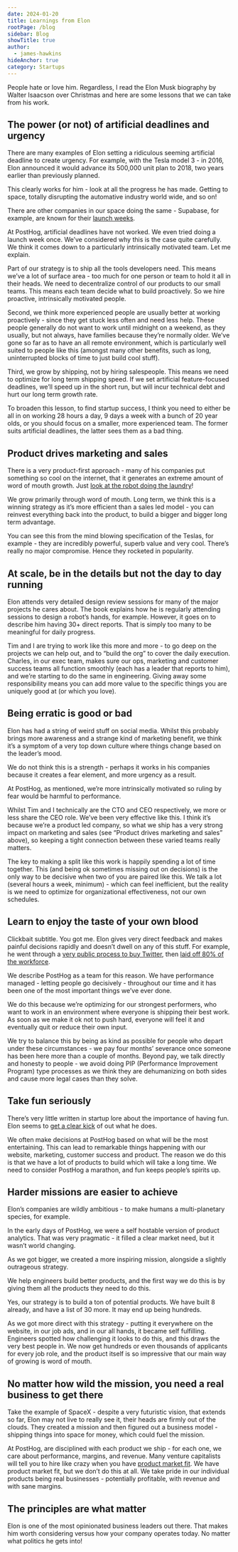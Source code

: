 ```yaml
---
date: 2024-01-20
title: Learnings from Elon
rootPage: /blog
sidebar: Blog
showTitle: true
author:
  - james-hawkins
hideAnchor: true
category: Startups
---
```


People hate or love him. Regardless, I read the Elon Musk biography by Walter Isaacson over Christmas and here are some lessons that we can take from his work.

## The power (or not) of artificial deadlines and urgency

There are many examples of Elon setting a ridiculous seeming artificial deadline to create urgency. For example, with the Tesla model 3 - in 2016, Elon announced it would advance its 500,000 unit plan to 2018, two years earlier than previously planned.

This clearly works for him - look at all the progress he has made. Getting to space, totally disrupting the automative industry world wide, and so on!

There are other companies in our space doing the same - Supabase, for example, are known for their [launch weeks](https://supabase.com/blog/supabase-how-we-launch).

At PostHog, artificial deadlines have not worked. We even tried doing a launch week once. We’ve considered why this is the case quite carefully. We think it comes down to a particularly intrinsically motivated team. Let me explain.

Part of our strategy is to ship all the tools developers need. This means we’ve a lot of surface area - too much for one person or team to hold it all in their heads. We need to decentralize control of our products to our small teams. This means each team decide what to build proactively. So we hire proactive, intrinsically motivated people.

Second, we think more experienced people are usually better at working proactively - since they get stuck less often and need less help. These people generally do not want to work until midnight on a weekend, as they usually, but not always, have families because they’re normally older. We’ve gone so far as to have an all remote environment, which is particularly well suited to people like this (amongst many other benefits, such as long, uninterrupted blocks of time to just build cool stuff).

Third, we grow by shipping, not by hiring salespeople. This means we need to optimize for long term shipping speed. If we set artificial feature-focused deadlines, we’ll speed up in the short run, but will incur technical debt and hurt our long term growth rate.

To broaden this lesson, to find startup success, I think you need to either be all in on working 28 hours a day, 9 days a week with a bunch of 20 year olds, or you should focus on a smaller, more experienced team. The former suits artificial deadlines, the latter sees them as a bad thing.

## Product drives marketing and sales

There is a very product-first approach - many of his companies put something so cool on the internet, that it generates an extreme amount of word of mouth growth. Just [look at the robot doing the laundry](https://twitter.com/elonmusk/status/1746964887949934958)!

We grow primarily through word of mouth. Long term, we think this is a winning strategy as it’s more efficient than a sales led model - you can reinvest everything back into the product, to build a bigger and bigger long term advantage.

You can see this from the mind blowing specification of the Teslas, for example - they are incredibly powerful, superb value and very cool. There’s really no major compromise. Hence they rocketed in popularity.

## At scale, be in the details but not the day to day running

Elon attends very detailed design review sessions for many of the major projects he cares about. The book explains how he is regularly attending sessions to design a robot’s hands, for example. However, it goes on to describe him having 30+ direct reports. That is simply too many to be meaningful for daily progress.

Tim and I are trying to work like this more and more - to go deep on the projects we can help out, and to “build the org” to cover the daily execution. Charles, in our exec team, makes sure our ops, marketing and customer success teams all function smoothly (each has a leader that reports to him), and we’re starting to do the same in engineering. Giving away some responsibility means you can add more value to the specific things you are uniquely good at (or which you love).

## Being erratic is good or bad

Elon has had a string of weird stuff on social media. Whilst this probably brings more awareness and a strange kind of marketing benefit, we think it’s a symptom of a very top down culture where things change based on the leader’s mood.

We do not think this is a strength - perhaps it works in his companies because it creates a fear element, and more urgency as a result. 

At PostHog, as mentioned, we’re more intrinsically motivated so ruling by fear would be harmful to performance.

Whilst Tim and I technically are the CTO and CEO respectively, we more or less share the CEO role. We’ve been very effective like this. I think it’s because we’re a product led company, so what we ship has a very strong impact on marketing and sales (see “Product drives marketing and sales” above), so keeping a tight connection between these varied teams really matters.

The key to making a split like this work is happily spending a lot of time together. This (and being ok sometimes missing out on decisions) is the only way to be decisive when two of you are paired like this. We talk a lot (several hours a week, minimum) - which can feel inefficient, but the reality is we need to optimize for organizational effectiveness, not our own schedules.

## Learn to enjoy the taste of your own blood

Clickbait subtitle. You got me. Elon gives very direct feedback and makes painful decisions rapidly and doesn’t dwell on any of this stuff. For example, he went through a [very public process to buy Twitter](https://www.nbcnews.com/business/business-news/twitter-elon-musk-timeline-what-happened-so-far-rcna57532), then [laid off 80% of the workforce](https://www.cnn.com/2023/04/12/tech/elon-musk-bbc-interview-twitter-intl-hnk/index.html). 

We describe PostHog as a team for this reason. We have performance managed - letting people go decisively - throughout our time and it has been one of the most important things we’ve ever done.

We do this because we’re optimizing for our strongest performers, who want to work in an environment where everyone is shipping their best work. As soon as we make it ok not to push hard, everyone will feel it and eventually quit or reduce their own input.

We try to balance this by being as kind as possible for people who depart under these circumstances - we pay four months’ severance once someone has been here more than a couple of months. Beyond pay, we talk directly and honesty to people - we avoid doing PIP (Performance Improvement Program) type processes as we think they are dehumanizing on both sides and cause more legal cases than they solve.

## Take fun seriously

There’s very little written in startup lore about the importance of having fun. Elon seems to [get a clear kick](https://www.youtube.com/watch?v=rWdavYiwh0I) of out what he does.

We often make decisions at PostHog based on what will be the most entertaining. This can lead to remarkable things happening with our website, marketing, customer success and product. The reason we do this is that we have a lot of products to build which will take a long time. We need to consider PostHog a marathon, and fun keeps people’s spirits up.

## Harder missions are easier to achieve

Elon’s companies are wildly ambitious - to make humans a multi-planetary species, for example.

In the early days of PostHog, we were a self hostable version of product analytics. That was very pragmatic - it filled a clear market need, but it wasn’t world changing.

As we got bigger, we created a more inspiring mission, alongside a slightly outrageous strategy.

We help engineers build better products, and the first way we do this is by giving them all the products they need to do this.

Yes, our strategy is to build a ton of potential products. We have built 8 already, and have a list of 30 more. It may end up being hundreds. 

As we got more direct with this strategy - putting it everywhere on the website, in our job ads, and in our all hands, it became self fulfilling. Engineers spotted how challenging it looks to do this, and this draws the very best people in. We now get hundreds or even thousands of applicants for every job role, and the product itself is so impressive that our main way of growing is word of mouth. 

## No matter how wild the mission, you need a real business to get there

Take the example of SpaceX - despite a very futuristic vision, that extends so far, Elon may not live to really see it, their heads are firmly out of the clouds. They created a mission and then figured out a business model - shipping things into space for money, which could fuel the mission.

At PostHog, are disciplined with each product we ship - for each one, we care about performance, margins, and revenue. Many venture capitalists will tell you to hire like crazy when you have [product market fit](/founders/product-market-fit-game). We have product market fit, but we don’t do this at all. We take pride in our individual products being real businesses - potentially profitable, with revenue and with sane margins.

## The principles are what matter

Elon is one of the most opinionated business leaders out there. That makes him worth considering versus how your company operates today. No matter what politics he gets into!